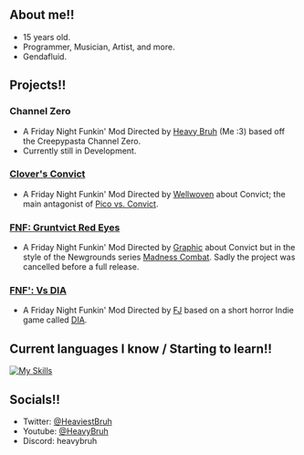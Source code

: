## About me‼️
- 15 years old.
- Programmer, Musician, Artist, and more.
- Gendafluid.

## Projects‼️
### Channel Zero
- A Friday Night Funkin' Mod Directed by [Heavy Bruh](https://x.com/HeaviestBruh) (Me :3) based off the Creepypasta Channel Zero.
- Currently still in Development.
  
### [Clover's Convict](https://gamejolt.com/games/clovers_convict/926105)
- A Friday Night Funkin' Mod Directed by [Wellwoven](https://x.com/selloutstreame1) about Convict; the main antagonist of [Pico vs. Convict](https://pico.wiki.gg/wiki/Pico_vs._Convict).

### [FNF: Gruntvict Red Eyes](https://gamebanana.com/mods/535370)
- A Friday Night Funkin' Mod Directed by [Graphic](https://x.com/graphicthereal) about Convict but in the style of the Newgrounds series [Madness Combat](https://www.newgrounds.com/portal/view/58182). Sadly the project was cancelled before a full release.

### [FNF': Vs DIA](https://gamebanana.com/mods/440407)
- A Friday Night Funkin' Mod Directed by [FJ](https://x.com/graphicthereal) based on a short horror Indie game called [DIA](https://vidas-salavejus.itch.io/dia).

## Current languages I know / Starting to learn‼️
[![My Skills](https://skillicons.dev/icons?i=haxe,haxeflixel,lua,js,html,c,cs,cpp,py,godot,gamemakerstudio)](https://skillicons.dev)

## Socials‼️
- Twitter: [@HeaviestBruh](https://x.com/HeaviestBruh)
- Youtube: [@HeavyBruh](https://www.youtube.com/@HeavyBruh)
- Discord: heavybruh